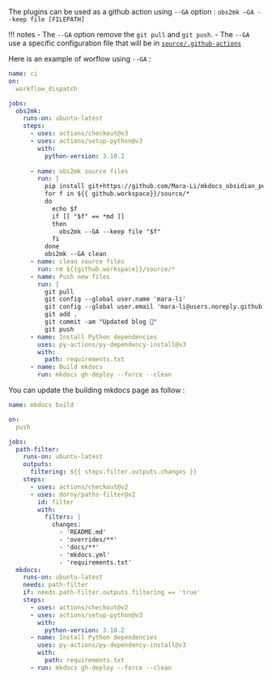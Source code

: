 The plugins can be used as a github action using `--GA` option : `obs2mk —GA --keep file [FILEPATH]`

!!! notes
    - The `--GA` option remove the `git pull` and `git push`.
    - The `--GA` use a specific configuration file that will be in [`source/.github-actions`](https://github.com/Mara-Li/mkdocs_obsidian_template/blob/main/source/.github-actions)

Here is an example of worflow using `--GA` : 

```yml
name: ci
on:
  workflow_dispatch

jobs:
  obs2mk:
    runs-on: ubuntu-latest
    steps:
      - uses: actions/checkout@v3
      - uses: actions/setup-python@v3
        with:
          python-version: 3.10.2
  
      - name: obs2mk source files
        run: |
          pip install git+https://github.com/Mara-Li/mkdocs_obsidian_publish.git@github-actions
          for f in ${{ github.workspace}}/source/*
          do
            echo $f
            if [[ "$f" == *md ]] 
            then
              obs2mk --GA --keep file "$f"
            fi
          done
          obs2mk --GA clean
      - name: clean source files
        run: rm ${{github.workspace}}/source/*
      - name: Push new files
        run: |
          git pull
          git config --global user.name 'mara-li'
          git config --global user.email 'mara-li@users.noreply.github.com'
          git add . 
          git commit -am "Updated blog 🎉"
          git push
      - name: Install Python dependencies
        uses: py-actions/py-dependency-install@v3
        with: 
          path: requirements.txt
      - name: Build mkdocs
        run: mkdocs gh-deploy --force --clean
```

You can update the building mkdocs page as follow :
```yml
name: mkdocs build

on:
  push

jobs:
  path-filter:
    runs-on: ubuntu-latest
    outputs:
      filtering: ${{ steps.filter.outputs.changes }}
    steps:
      - uses: actions/checkout@v2
      - uses: dorny/paths-filter@v2
        id: filter
        with:
          filters: |
            changes:
              - 'README.md'
              - 'overrides/**'
              - 'docs/**'
              - 'mkdocs.yml'
              - 'requirements.txt'
  mkdocs:
    runs-on: ubuntu-latest
    needs: path-filter
    if: needs.path-filter.outputs.filtering == 'true'
    steps:
      - uses: actions/checkout@v2
      - uses: actions/setup-python@v3
        with:
          python-version: 3.10.2
      - name: Install Python dependencies
        uses: py-actions/py-dependency-install@v3
        with: 
          path: requirements.txt
      - run: mkdocs gh-deploy --force --clean
```

